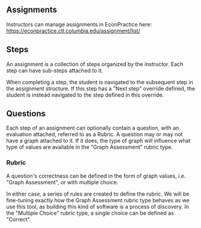 ## Assignments
Instructors can manage assignments in EconPractice here:
https://econpractice.ctl.columbia.edu/assignment/list/

## Steps
An assignment is a collection of steps organized by the
instructor. Each step can have sub-steps attached to it.

When completing a step, the student is navigated to the subsequent
step in the assignment structure. If this step has a "Next step"
override defined, the student is instead navigated to the step defined
in this override.

## Questions
Each step of an assignment can optionally contain a question, with an
evaluation attached, referred to as a Rubric. A question may or may
not have a graph attached to it. If it does, the type of graph will
influence what type of values are available in the "Graph Assessment"
rubric type.

### Rubric
A question's correctness can be defined in the form of graph values,
i.e. "Graph Assessment", or with multiple choice.

In either case, a series of rules are created to define the rubric.
We will be fine-tuning exactly how the Graph Assessment rubric type
behaves as we use this tool, as building this kind of software is a
process of discovery. In the "Multiple Choice" rubric type, a single
choice can be defined as "Correct".
